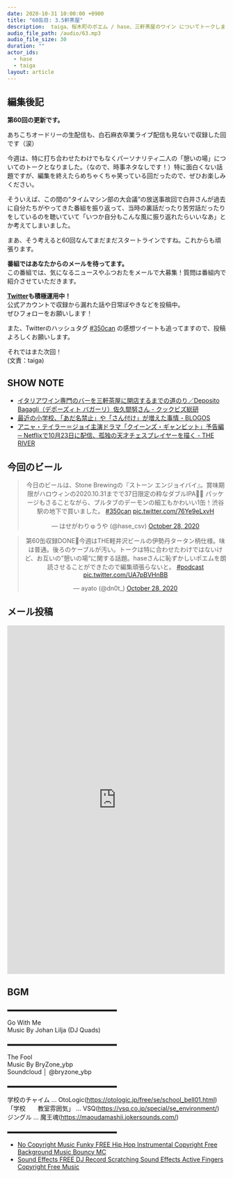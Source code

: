 ```yaml
---
date: 2020-10-31 10:00:00 +0900
title: "60缶目: 3.5軒茶屋"
description:  taiga、桜木町のポエム / hase、三軒茶屋のワイン についてトークしました。
audio_file_path: /audio/63.mp3
audio_file_size: 30
duration: ""
actor_ids:
  - hase
  - taiga
layout: article
---
```


## 編集後記

__第60回の更新です。__

あちこちオードリーの生配信も、白石麻衣卒業ライブ配信も見ないで収録した回です（涙）

今週は、特に打ち合わせたわけでもなくパーソナリティ二人の「憩いの場」についてのトークとなりました。（なので、時事ネタなしです！）特に面白くない話題ですが、編集を終えたらめちゃくちゃ笑っている回だったので、ぜひお楽しみください。

そういえば、この間の“タイムマシン部の大会議”の放送事故回で白井さんが過去に自分たちがやってきた番組を振り返って、当時の裏話だったり苦労話だったりをしているのを聴いていて「いつか自分もこんな風に振り返れたらいいなあ」とか考えてしまいました。

まあ、そう考えると60回なんてまだまだスタートラインですね。これからも頑張ります。

__番組ではあなたからのメールを待ってます。__  
この番組では、気になるニュースやふつおたをメールで大募集！質問は番組内で紹介させていただきます。  

__[Twitter](https://twitter.com/am350can)も積極運用中！__  
公式アカウントで収録から漏れた話や日常ぼやきなどを投稿中。  
ぜひフォローをお願いします！  

また、Twitterのハッシュタグ [#350can](https://twitter.com/search?q=%23350can&src=hashtag_click) の感想ツイートも追ってますので、投稿よろしくお願いします。  

それではまた次回！  
(文責：taiga)

## SHOW NOTE

- [イタリアワイン専門のバーを三軒茶屋に開店するまでの道のり／Deposito Bagagli（デポーズィト バガーリ）佐久間努さん - クックビズ総研](https://cookbiz.jp/soken/career/deposito_bagagli/)
- [最近の小学校、「あだ名禁止」や「さん付け」が増えた事情 - BLOGOS](https://blogos.com/article/297120/)
- [アニャ・テイラー＝ジョイ主演ドラマ「クイーンズ・ギャンビット」予告編 ─ Netflixで10月23日に配信、孤独の天才チェスプレイヤーを描く - THE RIVER](https://theriver.jp/queens-gambit-trailer/)

## 今回のビール

<center>
<blockquote class="twitter-tweet"><p lang="ja" dir="ltr">今日のビールは、Stone Brewingの『ストーン エンジョイバイ』。賞味期限がハロウィンの2020.10.31までで37日限定の粋なダブルIPA🎃👻 パッケージもさることながら、プルタブのデーモンの細工もかわいい1缶！渋谷駅の地下で買いました。 <a href="https://twitter.com/hashtag/350can?src=hash&amp;ref_src=twsrc%5Etfw">#350can</a> <a href="https://t.co/76Ye9eLxvH">pic.twitter.com/76Ye9eLxvH</a></p>&mdash; はせがわりゅうや (@hase_csv) <a href="https://twitter.com/hase_csv/status/1321453968837337088?ref_src=twsrc%5Etfw">October 28, 2020</a></blockquote> <script async src="https://platform.twitter.com/widgets.js" charset="utf-8"></script>

<blockquote class="twitter-tweet"><p lang="ja" dir="ltr">第60缶収録DONE🍻今週はTHE軽井沢ビールの伊勢丹タータン柄仕様。味は普通。後ろのケーブルが汚い。トークは特に合わせたわけではないけど、お互いの”憩いの場“に関する話題。haseさんに恥ずかしいポエムを朗読させることができたので編集頑張らないと。 <a href="https://twitter.com/hashtag/podcast?src=hash&amp;ref_src=twsrc%5Etfw">#podcast</a> <a href="https://t.co/UA7pBVHnBB">pic.twitter.com/UA7pBVHnBB</a></p>&mdash; ayato (@dn0t_) <a href="https://twitter.com/dn0t_/status/1321457115278422023?ref_src=twsrc%5Etfw">October 28, 2020</a></blockquote> <script async src="https://platform.twitter.com/widgets.js" charset="utf-8"></script>
</center>

## メール投稿
<div class="iframe-wrapper">
<iframe src="https://docs.google.com/forms/d/e/1FAIpQLSfTZ99ZtY5BJtHk38i7c_p3AdF-uIGnOOsc6W05wV6L0MTAQg/viewform?embedded=true" width="500" height="800" frameborder="0" marginheight="0" marginwidth="0">読み込んでいます…</iframe>
</div>

## BGM
▬▬▬▬▬▬▬▬▬▬▬▬▬▬▬▬▬▬  

Go With Me  
Music By Johan Lilja (DJ Quads)  

▬▬▬▬▬▬▬▬▬▬▬▬▬▬▬▬▬▬  

The Fool  
Music By BryZone_ybp  
Soundcloud │ @bryzone_ybp  

▬▬▬▬▬▬▬▬▬▬▬▬▬▬▬▬▬▬  

学校のチャイム ... OtoLogic(https://otologic.jp/free/se/school_bell01.html)
「学校　　教室雰囲気」 ... VSQ(https://vsq.co.jp/special/se_environment/)
ジングル ... 魔王魂(https://maoudamashii.jokersounds.com/)

▬▬▬▬▬▬▬▬▬▬▬▬▬▬▬▬▬▬  

- [No Copyright Music Funky FREE Hip Hop Instrumental Copyright Free Background Music Bouncy MC](https://www.youtube.com/watch?v=YCOrfB6c1SM)
- [Sound Effects FREE DJ Record Scratching Sound Effects Active Fingers Copyright Free Music](https://www.youtube.com/watch?v=KbVWYj0F3Fs)